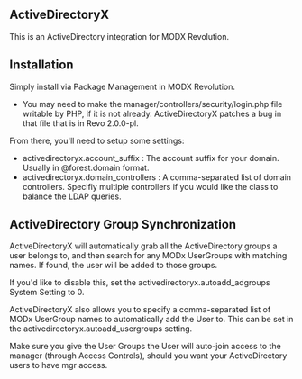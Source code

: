 ## ActiveDirectoryX

This is an ActiveDirectory integration for MODX Revolution.

## Installation

Simply install via Package Management in MODX Revolution.

* You may need to make the manager/controllers/security/login.php file writable by PHP, if it is not already. ActiveDirectoryX patches a bug in that file that is in Revo 2.0.0-pl.

From there, you'll need to setup some settings:

* activedirectoryx.account_suffix : The account suffix for your domain. Usually in @forest.domain format.
* activedirectoryx.domain_controllers : A comma-separated list of domain controllers. Specifiy multiple controllers if you would like the class to balance the LDAP queries.

## ActiveDirectory Group Synchronization

ActiveDirectoryX will automatically grab all the ActiveDirectory groups a user belongs to, and then search for any MODx UserGroups with matching names. If found, the user will be added to those groups.

If you'd like to disable this, set the activedirectoryx.autoadd_adgroups System Setting to 0.

ActiveDirectoryX also allows you to specify a comma-separated list of MODx UserGroup names to automatically add the User to. This can be set in the activedirectoryx.autoadd_usergroups setting.

Make sure you give the User Groups the User will auto-join access to the manager (through Access Controls), should you want your ActiveDirectory users to have mgr access.
